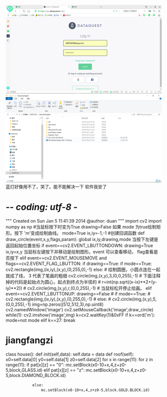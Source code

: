  ![Image text](https://github.com/ophwsjtu18/ohw19f/blob/master/student/guiyiliu/TIM截图20191022233123.png)
 ![Image text](https://github.com/ophwsjtu18/ohw19f/blob/master/student/guiyiliu/TIM截图20191022233644.png)
 蓝灯好像用不了，哭了。能不能解决一下
 软件我安了
# -*- coding: utf-8 -*
"""
Created on Sun Jan 5 11:41:39 2014
@author: duan
"""
import cv2
import numpy as np
#当鼠标按下时变为True
drawing=False
如果 mode 为true绘制矩形。按下 'm'变成绘制曲线。
mode=True
ix,iy=-1,-1
#创建回调函数
def draw_circle(event,x,y,flags,param):
    global ix,iy,drawing,mode
当按下左键是返回起始位置坐标
    if event==cv2.EVENT_LBUTTONDOWN:
        drawing=True
        ix,iy=x,y
当鼠标左键按下并移动是绘制图形。event 可以查看移动， flag查看是否按下
    elif event==cv2.EVENT_MOUSEMOVE and flags==cv2.EVENT_FLAG_LBUTTON:
        if drawing==True:
            if mode==True:
                cv2.rectangle(img,(ix,iy),(x,y),(0,255,0),-1)
            else:
                # 绘制圆圈，小圆点连在一起就成了线， 3 代表了笔画的粗细
                cv2.circle(img,(x,y),3,(0,0,255),-1)
                # 下面注释掉的代码是起始点为圆心，起点到终点为半径的
                # r=int(np.sqrt((x-ix)**2+(y-iy)**2))
                # cv2.circle(img,(x,y),r,(0,0,255),-1)
                # 当鼠标松开停止绘画。
        elif event==cv2.EVENT_LBUTTONUP:
            drawing==False
            # if mode==True:
                # cv2.rectangle(img,(ix,iy),(x,y),(0,255,0),-1)
            # else:
                # cv2.circle(img,(x,y),5,(0,0,255),-1)
img=np.zeros((512,512,3),np.uint8)
cv2.namedWindow('image')
cv2.setMouseCallback('image',draw_circle)
while(1):
    cv2.imshow('image',img)
    k=cv2.waitKey(1)&0xFF
    if k==ord('m'):
        mode=not mode
    elif k==27:
        break

# jiangfangzi
class house():
    def _init_(self,data):
        self.data = data
    def roof(self):
        x0=self.data[0]
        y0=self.data[1]
        z0=self.data[2]
        for x in range(11):
            for z in range(11):
                if pat[x][z] == "0":
                    mc.setBlock(x0-10+x,4,z+z0-5,block,GLASS.id)
                elif pat[x][z] == "z":
                    mc.setBlock(x0-10+x,4,z+z0-5,block.DIAMOND_BLOCK.id)

                else:
                    mc.setBlock(x0-10+x,4,z+z0-5,block.GOLD.BLOCK.id)
